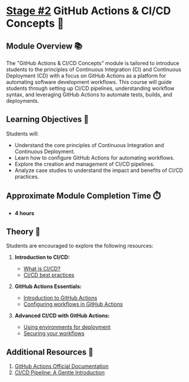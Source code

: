 # [Stage #2](../../) GitHub Actions & CI/CD Concepts 🔄

## Module Overview 📚

The "GitHub Actions & CI/CD Concepts" module is tailored to introduce students to the principles of Continuous Integration (CI) and Continuous Deployment (CD) with a focus on GitHub Actions as a platform for automating software development workflows. This course will guide students through setting up CI/CD pipelines, understanding workflow syntax, and leveraging GitHub Actions to automate tests, builds, and deployments.

## Learning Objectives 🎯

Students will:

- Understand the core principles of Continuous Integration and Continuous Deployment.
- Learn how to configure GitHub Actions for automating workflows.
- Explore the creation and management of CI/CD pipelines.
- Analyze case studies to understand the impact and benefits of CI/CD practices.

## Approximate Module Completion Time ⏱️

- **4 hours**

## Theory 📖

Students are encouraged to explore the following resources:

1. **Introduction to CI/CD:**
   - [What is CI/CD?](https://www.redhat.com/en/topics/devops/what-is-ci-cd)
   - [CI/CD best practices](https://www.atlassian.com/continuous-delivery/principles/continuous-integration-vs-delivery-vs-deployment)

2. **GitHub Actions Essentials:**
   - [Introduction to GitHub Actions](https://docs.github.com/en/actions/learn-github-actions/understanding-github-actions)
   - [Configuring workflows in GitHub Actions](https://docs.github.com/en/actions/using-workflows/workflow-syntax-for-github-actions)

3. **Advanced CI/CD with GitHub Actions:**
   - [Using environments for deployment](https://docs.github.com/en/actions/deployment/environments)
   - [Securing your workflows](https://docs.github.com/en/actions/security-guides/security-hardening-for-github-actions)

## Additional Resources 📘

1. [GitHub Actions Official Documentation](https://docs.github.com/en/actions)
2. [CI/CD Pipeline: A Gentle Introduction](https://semaphoreci.com/blog/cicd-pipeline)
